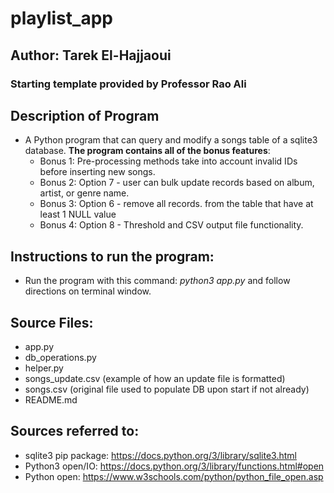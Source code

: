 # playlist_app
## Author: Tarek El-Hajjaoui
### Starting template provided by Professor Rao Ali

## Description of Program
- A Python program that can query and modify a songs table of a sqlite3 database. **The program contains all of the bonus features**:
  - Bonus 1: Pre-processing methods take into account invalid IDs before inserting new songs.
  - Bonus 2: Option 7 - user can bulk update records based on album, artist, or genre name. 
  - Bonus 3: Option 6 -  remove all records.
from the table that have at least 1 NULL value
  - Bonus 4: Option 8 - Threshold and CSV output file functionality.

## Instructions to run the program:
- Run the program with this command: *python3 app.py* and follow directions on terminal window.

## Source Files:
- app.py
- db_operations.py
- helper.py
- songs_update.csv (example of how an update file is formatted)
- songs.csv (original file used to populate DB upon start if not already)
- README.md

## Sources referred to:
- sqlite3 pip package: https://docs.python.org/3/library/sqlite3.html
- Python3 open/IO: https://docs.python.org/3/library/functions.html#open
- Python open: https://www.w3schools.com/python/python_file_open.asp
